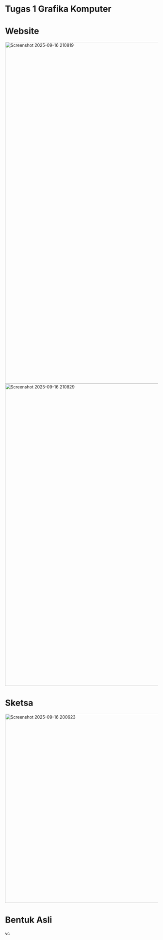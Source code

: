 # Tugas 1 Grafika Komputer
# Website
<img width="1897" height="1126" alt="Screenshot 2025-09-16 210819" src="https://github.com/user-attachments/assets/68740af5-aa55-4a1b-adce-db7c77803e36" /> <br>
<img width="1897" height="996" alt="Screenshot 2025-09-16 210829" src="https://github.com/user-attachments/assets/d2df9cf0-11af-4a3c-91af-62ad31d25e09" />

# Sketsa
<img width="1024" height="623" alt="Screenshot 2025-09-16 200623" src="https://github.com/user-attachments/assets/a1500e3a-ab29-4054-9cf5-a58248bb7672" />

# Bentuk Asli
vc
